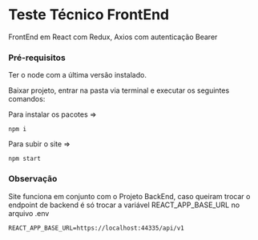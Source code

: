 # Teste Técnico FrontEnd

FrontEnd em React com Redux, Axios com autenticação Bearer

### Pré-requisitos

Ter o node com a última versão instalado.

Baixar projeto, entrar na pasta via terminal e executar os seguintes comandos:


Para instalar os pacotes => 
```
npm i
```


Para subir o site =>
```
npm start
```


### Observação
Site funciona em conjunto com o Projeto BackEnd, caso queiram trocar o endpoint de backend é só trocar a variável REACT_APP_BASE_URL no arquivo .env
```
REACT_APP_BASE_URL=https://localhost:44335/api/v1
```
